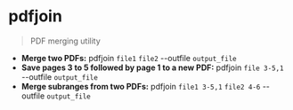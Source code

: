 # pdfjoin
> PDF merging utility
- **Merge two PDFs:**
pdfjoin `file1` `file2` --outfile `output_file`
- **Save pages 3 to 5 followed by page 1 to a new PDF:**
pdfjoin `file 3-5,1` --outfile `output_file`
- **Merge subranges from two PDFs:**
pdfjoin `file1 3-5,1` `file2 4-6` --outfile `output_file`
